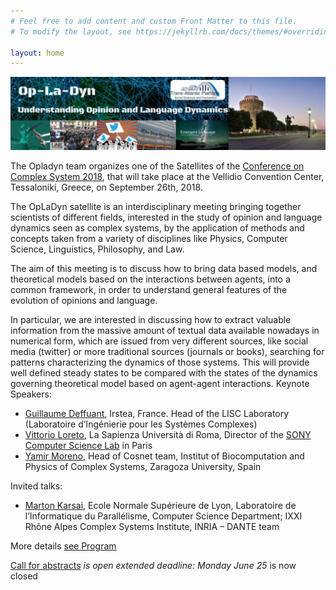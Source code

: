 ```yaml
---
# Feel free to add content and custom Front Matter to this file.
# To modify the layout, see https://jekyllrb.com/docs/themes/#overriding-theme-defaults

layout: home
---
```


![OpLaDyn header image](/img/header.webp)

The Opladyn team organizes one of the Satellites of the [Conference on Complex System 2018](https://ccs2018.web.auth.gr/), that will take place at the Vellidio Convention Center, Tessaloniki, Greece, on September 26th, 2018.

The OpLaDyn satellite is an interdisciplinary meeting bringing together scientists of different fields, interested in the study of opinion and language dynamics seen as  complex systems, by the application of methods and concepts taken from a variety of disciplines like Physics, Computer Science, Linguistics, Philosophy, and Law.

The aim of this meeting is to discuss how to bring data based models, and  theoretical  models based on the interactions between agents,  into a common framework, in order to understand general features of the evolution of opinions and language.

In particular, we are interested in discussing how to extract valuable information from the  massive amount of textual data available nowadays in numerical form, which are issued from very different sources, like social media (twitter) or more  traditional sources  (journals or books), searching for patterns  characterizing the dynamics of those systems. This  will provide  well defined steady states to be compared with the states of the dynamics governing theoretical model based on agent-agent interactions.
Keynote Speakers:

* [Guillaume Deffuant](https://motive.cemagref.fr/people/guillaume.deffuant), Irstea, France. Head of the LISC Laboratory (Laboratoire d’Ingénierie pour les Systèmes Complexes)
* [Vittorio Loreto](https://socialdynamics.it/vittorioloreto/), La Sapienza Università di Roma, Director of the [SONY Computer Science Lab](https://www.csl.sony.fr/) in Paris
* [Yamir Moreno](https://cosnet.bifi.es/people/yamir-moreno/), Head of Cosnet team, Institut of Biocomputation and Physics of Complex Systems, Zaragoza University, Spain

Invited talks:

* [Marton Karsai](https://perso.ens-lyon.fr/marton.karsai/),  Ecole Normale Supérieure de Lyon, Laboratoire de l’Informatique du Parallélisme, Computer Science Department; IXXI Rhône Alpes Complex Systems Institute, INRIA – DANTE team

More details [see Program](program.md)

[Call for abstracts](call.md) _is open_  _extended deadline: Monday June 25_  is now closed